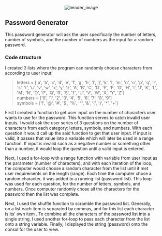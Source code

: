 <p align="center">
  <img src="https://i.imgur.com/HDtcLAz.png" alt="header_image"/>
</p>

<h2>Password Generator</h2>

This password generator will ask the user specifically the number of letters, number of symbols, and the number of numbers as the input for a random password. 

<h3>Code structure</h3>

I created 3 lists where the program can randomly choose characters from according to user input:
>letters = ['a', 'b', 'c', 'd', 'e', 'f', 'g', 'h', 'i', 'j', 'k', 'l', 'm', 'n', 'o', 'p', 'q', 'r', 's', 't', 'u', 'v', 'w', 'x', 'y', 'z', 'A', 'B', 'C', 'D', 'E', 'F', 'G', 'H', 'I', 'J', 'K', 'L', 'M', 'N', 'O', 'P', 'Q', 'R', 'S', 'T', 'U', 'V', 'W', 'X', 'Y', 'Z'] </br>
>numbers = ['0', '1', '2', '3', '4', '5', '6', '7', '8', '9']</br>
>symbols = ['!', '@', '#', '$', '%', '^', '&', '(', ')', '*', '+']</br>

First I created a function to get user input on the number of characters user wants to use for the password. This function serves to catch invalid user inputs. I would ask the user series of 3 questions on the number of characters from each category: letters, symbols, and numbers. With each question it would call up the said function to get that user input. If input is valid, it passes that value into a variable which will later be used in a range function. If input is invalid such as a negative number or something other than a number, it would loop the question until a valid input is entered. 

Next, I used a for-loop with a range function with variable from user input as the parameter (number of characters), and with each iteration of the loop, the computer would choose a random character from the list until it met user requirements on the length (range). Each time the computer chose a random character, it was added to a running list (password list). This loop was used for each question, for the number of letters, symbols, and numbers. Once computer randomly chose all the characters for the password then the list was complete.

Next, I used the shuffle function to scramble the password list. Generally, on a list each item is separated by commas, and for this list each character is its' own item . To combine all the characters of the password list into a single string, I used another for-loop to pass each character from the list onto a string variable. Finally, I displayed the string (password) onto the consol for the user to view.  
